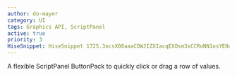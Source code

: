 ```yaml
---
author: do-mayer
category: UI
tags: Graphics API, ScriptPanel
active: true
priority: 3
HiseSnippet: HiseSnippet 1725.3ocsX08aaaCDWJIZXIacqEXOsm3xCCRoNN1osYE0qqs4q0rsjZT20Ufff.FIZKhJSpIQmDuh7m39eYOr22NRJYQYKkuPqQQQzw638i+3cGIutIbeRZJOwxdw2LNlXY+kN8FyDgaEhoLq811x9qb1GmJHIHsnMGGiSSIAV11y+yRA1Ktfk52+7rMwQXlOoPjk0a4TexuQGREER697ekFEsKNf7F5PCse3y2ymy1hGwGA3YdmVVwX+2iGPN.KUaNGK6Oam.pfmzSfEjTK6E1jGLtWH+LlV+2RSomDQjez1pGLQZw6xiBjHVJ0ZqPZTP270cpELKcKXg40rv23rOMfNQdAabW0.nBKL4C64JCu4KAu1lvqkA7p.R1FPZAMjtmSO+DZrnXDId9Bm8XvlSeLP6lPQqq0b+8W6rEGzfIZND+dxtIvGSrvciVsZfZ2pkWmkVhAjbJP3DzliDBNqKv8K8gkPvu0VYEzVID4hBgMFtIZk0TJPYQTFA0eDyWP4LjuR4BEckSdCz4MPi8TFnmW4uHtONBcFMX.QfdJJGr3fftXFIxzxNJilXYtpoDImDSRDTRJr.G9K8d0AY1U3mkAWHBW9InGAq4BogD5fPAH9AqaHEGEwOaK3+OA.eJL5xaEQg+pA5k7SgTguGscBdv.JavxFVkhOkrGqaBAPDXiHYDwXTdL9OGQ.4smH6hoWRZZnY.VfaFAYcJuPB1iEPNGHmUa2oRUCfHr2hiFQ.cZU8TJIIHFV7Z9HArU4luU4NvahpEjk72o3DDazP8lXJLyhPZp1emnjo7XZyHBafHryL1pU5OjrNXrqxZ.IJAtdq11Cslw7WXeoIZPy9PohWDE4pKKj17LpH7EQwg3BIgTArU2p4iejmWMySedhKUwNHJ5GM8Khd+66UR2xzfFE.8ocma0rvgziPOCkiHAABoexjOOIBhh75TwzJWbul3KbOrM59H5JtFjlGjY1vjEWE9LmEeoJrEnw0OZpI9h5HxhkvrTYqy2M6mjGa6M0bNMPK3fPY5fJ77VhczUlL.3de9nTRd5XQnK4TH8utvWZe83M8kYtjfqZOtXMUQh2w.PzALp8+FH8TOThqsgju2AKjoY7Y7vDDkFR6Kjl4MiNyhqIohjyTgZ6xSfzA.SsQqVSJ4g0uVNpSkNnRgGCLO3pMMl4rUeYr3U8bV.ByxSkMcVKuXFIjnTx0jmNVvGLHhTZmpdt3Fg6OFL8EKU+WxUYQDR.LQWU.aVPwMMREReK7w6lhCpJlcZe7SWwIAdUxpIDwnD1M2ae2SurcvqYbwklaOkG6TatfQhvUFa0npvHuqeHwEUcPllCypKpG+BiZlxao0iHRAWSPXXGmIP79YUgSq8tZvJ6fIGG5F2v3vwouq1Zqgds7xMZOjjfGOYn3YiG.t8vilpl9M4b33pOlcxUbTrkwxeMiUuDaHbp5NhI7HjNMFyB.RLVdOHsdwxqXVIqb7nXv6D0UkY3H23o4hX4AS5fgJ.pw1WbyLW5VRneHlAQK4BunzB44zL+VM1JUlC1wnEICeXoKk9TUlxN7ndEJv4rzPNbulPcp7lbv1.JeIyHtIXVYw0AZ2.lrhi3hqAaSE5FW+UguAgxW0wgkRd9nrhKNe.VnmW8qwN+.dxPbD8uHA.FOGtndrwU26LMtzFQypmtOVD1reDGnq54HzJlNwHwHqFGsbo3rkID04C0JDpy9j9x3ony7jyk6Qf2aw7IK2.dyWC3AdfaLLnbcOHhr8FxmAq1pyYKN6.tf7JlqG7R3EA+OyP86W4XY0chHIUNrruGIWlgtPkwSHISBEyTzxdgxcXvo9NLX1.De8SkMTjy1iQEuJlvpqsHVYuuV1MhLTApJT8h3N48hPV+zhFXYujSNcaofrk8FNx2geHv72f+cjk0uu21PPStWA.T73dP11jSo9DcGQVzYaR56E7XktCi4LIbsW7ZfwyApydcXQNV9GH3OTsG.L9y9Wac2nzcFPJAk0KKy22KMSpn9U8RsxLypbuCrr+Vm55cfk0rc44tN6yCFEgEka5jrSaYC.wIk5zirb.KkJFa1ItOZch55Bw64zkJ7CqFiyUAFgM3OEXLq+c2wYm98g2qV.vEb18ceZZVmktmJCfBeITYfETVoG7.aeB3cFD7IySsmSlQo+tk7aICzivBTe7evurAamGYIGrc9fVCw9I7i804gxND94JI.lXplitny9xuQsyS+J34gz.5w99kmpYLb8aqgO31Z3CusF9naqgabaM7GtsF93q1PY+jewHAenNswxZ+t6np.ZauCCCQfpnUq+2xefne
---
```


A flexible ScriptPanel ButtonPack to quickly click or drag a row of values. 